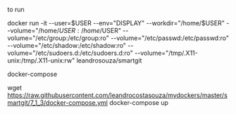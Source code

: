 to run

  docker run -it --user=$USER --env="DISPLAY" --workdir="/home/$USER" --volume="/home/$USER:/home/$USER" --volume="/etc/group:/etc/group:ro" --volume="/etc/passwd:/etc/passwd:ro" --volume="/etc/shadow:/etc/shadow:ro" --volume="/etc/sudoers.d:/etc/sudoers.d:ro" --volume="/tmp/.X11-unix:/tmp/.X11-unix:rw" leandrosouza/smartgit

docker-compose

  wget https://raw.githubusercontent.com/leandrocostasouza/mydockers/master/smartgit/7_1_3/docker-compose.yml
  docker-compose up
